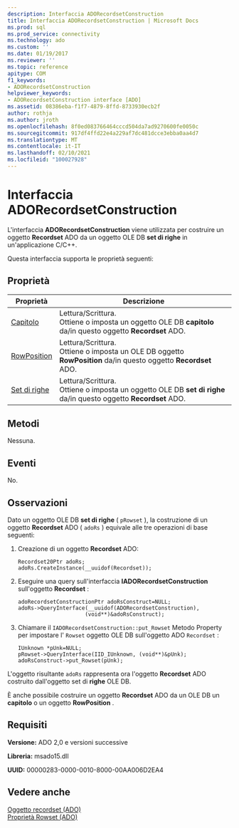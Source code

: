 ```yaml
---
description: Interfaccia ADORecordsetConstruction
title: Interfaccia ADORecordsetConstruction | Microsoft Docs
ms.prod: sql
ms.prod_service: connectivity
ms.technology: ado
ms.custom: ''
ms.date: 01/19/2017
ms.reviewer: ''
ms.topic: reference
apitype: COM
f1_keywords:
- ADORecordsetConstruction
helpviewer_keywords:
- ADORecordsetConstruction interface [ADO]
ms.assetid: 08386eba-f1f7-4879-8ffd-8733930ecb2f
author: rothja
ms.author: jroth
ms.openlocfilehash: 8f0ed083766464cccd504da7ad9270600fe0050c
ms.sourcegitcommit: 917df4ffd22e4a229af7dc481dcce3ebba0aa4d7
ms.translationtype: MT
ms.contentlocale: it-IT
ms.lasthandoff: 02/10/2021
ms.locfileid: "100027928"
---
```

# <a name="adorecordsetconstruction-interface"></a>Interfaccia ADORecordsetConstruction
L'interfaccia **ADORecordsetConstruction** viene utilizzata per costruire un oggetto **Recordset** ADO da un oggetto OLE DB **set di righe** in un'applicazione C/C++.  
  
 Questa interfaccia supporta le proprietà seguenti:  
  
## <a name="properties"></a>Proprietà  
  
|Proprietà|Descrizione|  
|-|-|  
|[Capitolo](./chapter-property-ado.md)|Lettura/Scrittura.<br />Ottiene o imposta un oggetto OLE DB **capitolo** da/in questo oggetto **Recordset** ADO.|  
|[RowPosition](./rowposition-property-ado.md)|Lettura/Scrittura.<br />Ottiene o imposta un OLE DB oggetto **RowPosition** da/in questo oggetto **Recordset** ADO.|  
|[Set di righe](./rowset-property-ado.md)|Lettura/Scrittura.<br />Ottiene o imposta un oggetto OLE DB **set di righe** da/in questo oggetto **Recordset** ADO.|  
  
## <a name="methods"></a>Metodi  
 Nessuna.  
  
## <a name="events"></a>Eventi  
 No.  
  
## <a name="remarks"></a>Osservazioni  
 Dato un oggetto OLE DB **set di righe** ( `pRowset` ), la costruzione di un oggetto **Recordset** ADO ( `adoRs` ) equivale alle tre operazioni di base seguenti:  
  
1.  Creazione di un oggetto **Recordset** ADO:  
  
    ```  
    Recordset20Ptr adoRs;  
    adoRs.CreateInstance(__uuidof(Recordset));  
    ```  
  
2.  Eseguire una query sull'interfaccia **IADORecordsetConstruction** sull'oggetto **Recordset** :  
  
    ```  
    adoRecordsetConstructionPtr adoRsConstruct=NULL;  
    adoRs->QueryInterface(__uuidof(ADORecordsetConstruction),  
                         (void**)&adoRsConstruct);  
    ```  
  
3.  Chiamare il `IADORecordsetConstruction::put_Rowset` Metodo Property per impostare l' `Rowset` oggetto OLE DB sull'oggetto ADO `Recordset` :  
  
    ```  
    IUnknown *pUnk=NULL;  
    pRowset->QueryInterface(IID_IUnknown, (void**)&pUnk);  
    adoRsConstruct->put_Rowset(pUnk);  
    ```  
  
 L'oggetto risultante `adoRs` rappresenta ora l'oggetto **Recordset** ADO costruito dall'oggetto set di **righe** OLE DB.  
  
 È anche possibile costruire un oggetto **Recordset** ADO da un OLE DB un **capitolo** o un oggetto **RowPosition** .  
  
## <a name="requirements"></a>Requisiti  
 **Versione:** ADO 2,0 e versioni successive  
  
 **Libreria:** msado15.dll  
  
 **UUID:** 00000283-0000-0010-8000-00AA006D2EA4  
  
## <a name="see-also"></a>Vedere anche  
 [Oggetto recordset (ADO)](./recordset-object-ado.md)   
 [Proprietà Rowset (ADO)](./rowset-property-ado.md)